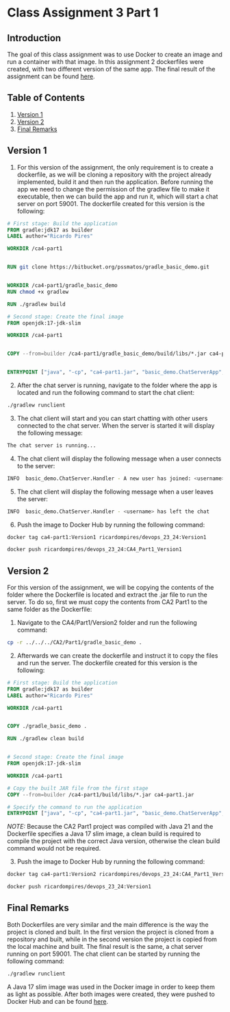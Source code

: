 # Class Assignment 3 Part 1

## Introduction

The goal of this class assignment was to use Docker to create an image and run a container with that image. In this
assignment 2 dockerfiles were created, with two different version of the same app.
The final result of the assignment can be found [here](https://github.com/RicardoMPires/DevOps-23-24--PSM-1231857-).

## Table of Contents

1. [Version 1](#Version-1)
2. [Version 2](#Version-2)
3. [Final Remarks](#Final-Remarks)

## Version 1

1. For this version of the assignment, the only requirement is to create a dockerfile, as we will be cloning a
   repository with the project already implemented, build it and then run the application.
   Before running the app we need to change the permission of the gradlew file to make it executable, then we can build
   the app and run it, which will start a chat server on port 59001.
   The dockerfile created for this version is the following:

```dockerfile
# First stage: Build the application
FROM gradle:jdk17 as builder
LABEL author="Ricardo Pires"

WORKDIR /ca4-part1


RUN git clone https://bitbucket.org/pssmatos/gradle_basic_demo.git


WORKDIR /ca4-part1/gradle_basic_demo
RUN chmod +x gradlew

RUN ./gradlew build

# Second stage: Create the final image
FROM openjdk:17-jdk-slim

WORKDIR /ca4-part1


COPY --from=builder /ca4-part1/gradle_basic_demo/build/libs/*.jar ca4-part1.jar


ENTRYPOINT ["java", "-cp", "ca4-part1.jar", "basic_demo.ChatServerApp", "59001"]
```

2. After the chat server is running, navigate to the folder where the app is located and run the following command to
   start the chat client:

```bash
./gradlew runclient
```

3. The chat client will start and you can start chatting with other users connected to the chat server. When the server
   is started it will display the following message:

```bash
The chat server is running...
```

4. The chat client will display the following message when a user connects to the server:

```bash
INFO  basic_demo.ChatServer.Handler - A new user has joined: <username>
```

5. The chat client will display the following message when a user leaves the server:

```bash
INFO  basic_demo.ChatServer.Handler - <username> has left the chat
```

6. Push the image to Docker Hub by running the following command:

```bash
docker tag ca4-part1:Version1 ricardompires/devops_23_24:Version1
```

```bash
docker push ricardompires/devops_23_24:CA4_Part1_Version1
```

## Version 2

For this version of the assignment, we will be copying the contents of the folder where the Dockerfile is located and
extract the .jar file to run the server. To do so, first we must copy the contents from CA2 Part1 to the same folder as
the Dockerfile:

1. Navigate to the CA4/Part1/Version2 folder and run the following command:

```bash
cp -r ../../../CA2/Part1/gradle_basic_demo .
```

2. Afterwards we can create the dockerfile and instruct it to copy the files and run the server. The dockerfile created
   for this version is the following:

```dockerfile
# First stage: Build the application
FROM gradle:jdk17 as builder
LABEL author="Ricardo Pires"

WORKDIR /ca4-part1


COPY ./gradle_basic_demo .

RUN ./gradlew clean build


# Second stage: Create the final image
FROM openjdk:17-jdk-slim

WORKDIR /ca4-part1

# Copy the built JAR file from the first stage
COPY --from=builder /ca4-part1/build/libs/*.jar ca4-part1.jar

# Specify the command to run the application
ENTRYPOINT ["java", "-cp", "ca4-part1.jar", "basic_demo.ChatServerApp", "59001"]
```

*NOTE:* Because the CA2 Part1 project was compiled with Java 21 and the Dockerfile specifies a Java 17 slim image, a
clean build is required to compile the project with the correct Java version, otherwise the clean build command would
not be required.

3. Push the image to Docker Hub by running the following command:

```bash
docker tag ca4-part1:Version2 ricardompires/devops_23_24:CA4_Part1_Version2
```

```bash
docker push ricardompires/devops_23_24:Version1
```

## Final Remarks

Both Dockerfiles are very similar and the main difference is the way the project is cloned and built. In the first
version the project is cloned from a repository and built, while in the second version the project is copied from the
local machine and built. The final result is the same, a chat server running on port 59001. The chat client can be
started by running the following command:

```bash
./gradlew runclient
```

A Java 17 slim image was used in the Docker image in order to keep them as light as possible.
After both images were created, they were pushed to Docker Hub and can be
found [here](https://hub.docker.com/repository/docker/ricardompires/devops_23_24/general).




